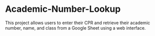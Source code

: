 # Academic-Number-Lookup
This project allows users to enter their CPR and retrieve their academic number, name, and class from a Google Sheet using a web interface.
